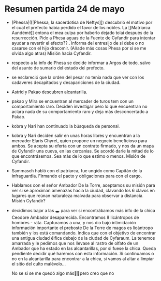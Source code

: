 # Resumen partida 24 de mayo
- [Phessa]([[Phessa, la sacerdotisa de Neftys]]) descubrió el motivo por el cual el prefecto había perdido el favor de los nobles. La [[Matriarca Aundëmë]] entona el mea culpa por haberlo dejado tolai después de la resurrección. Pide a Phesa aguas de la Fuente de Cyfandir para intentar ayudar a revertir el efecto?? . Informa del entresijo de si debe o no casarse con el hijo dracomir. (Añade más cosas Phesa por si se me olvida algo atras) Misión hacia Cyfandir.
- ⁠respecto a la info de Phesa se decide informar a Argos de todo, salvo del asunto de sumario del estado del prefecto.
- ⁠se esclareció que la orden del pesar no tenía nada que ver con los cadaveres decapitados y desapariciones de la ciudad.
- ⁠Astrid y Pakao descubren alcantarilla.
- ⁠pakao y Mira se encuentran al mercader de turos tem con un comportamiento raro. Deciden investigar pero lo que encuentran no aclara nada de su comportamiento raro y deja más desconcertado a Pakao.
- ⁠kobra y Nari han continuado la búsqueda de personal.
- ⁠kobra y Nari deciden salir en unas horas libres y encuentran a la mercader Elaris Chyret, quien propone un negocio beneficioso para ambos. Se acepta su oferta con un contrato firmado, y nos da un mapa de Cyfandir una cueva, en las cercanías. Se acordó darle la mitad de lo que encontrásemos. Sea más de lo que estimo o menos. Misión de Cyfandir.
- ⁠Sammasch habló con el patriarca, fue ungido como Capitán de la infraguardia. Firmando el pacto y obligaciones para con el cargo.
- ⁠Hablamos con el señor Ambador De la Torre, aceptamos su misión para ver si se aproximan amenazas hacia la ciudad, clavando los 6 clavos en lugares que reúnan naturaleza malvada para observar a distancia. Misión Cyfandir?
- ⁠decidimos bajar a las 🕳️ para ver si encontrábamos más info de la chica Ceodore Ambador desaparecida. Encontramos 8 licántropos de hombres - rata. Capturamos a una, y nos dio bajo intimidación información importante el preboste De la Torre de magos es licántropo también y los está comandando. Indica que con el objetivo de encontrar una antigua ciudad élfica debajo de la ciudad de Cyfaraum. La tenemos amarrada y le pedimos que nos llevase al rastro de olfato de un Ambador que ha estado en las alcantarillas, por si fuese la chica. Queda pendiente decidir qué haremos con esta información. Si continuamos o no en la alcantarilla para encontrar a la chica, si vamos al altar a limpiar el sitio del culto malévolo…
  
  
  No se si se me quedó algo más🙏🏼pero creo que no